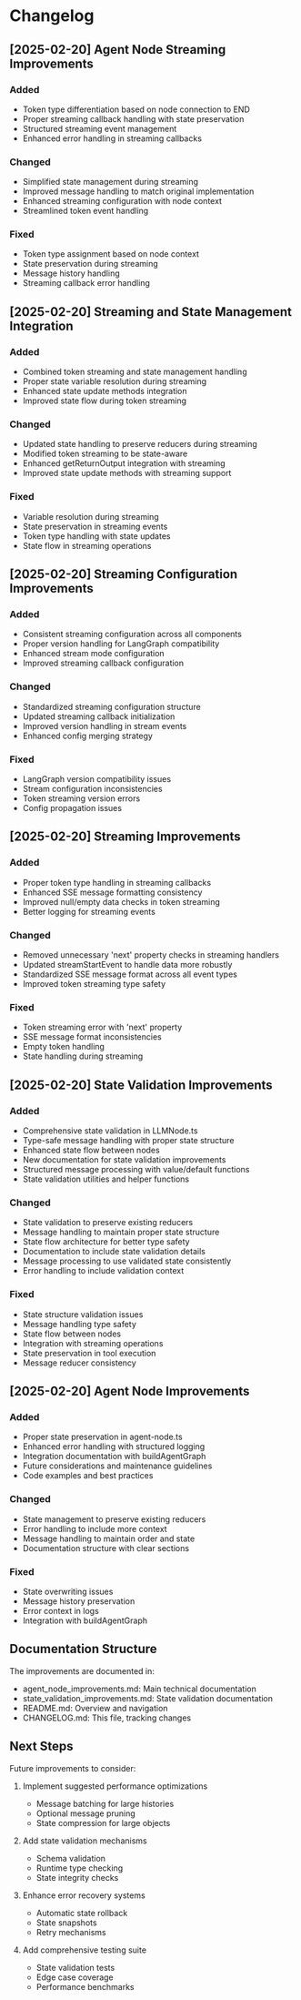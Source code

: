 # Changelog

## [2025-02-20] Agent Node Streaming Improvements

### Added
- Token type differentiation based on node connection to END
- Proper streaming callback handling with state preservation
- Structured streaming event management
- Enhanced error handling in streaming callbacks

### Changed
- Simplified state management during streaming
- Improved message handling to match original implementation
- Enhanced streaming configuration with node context
- Streamlined token event handling

### Fixed
- Token type assignment based on node context
- State preservation during streaming
- Message history handling
- Streaming callback error handling

## [2025-02-20] Streaming and State Management Integration

### Added
- Combined token streaming and state management handling
- Proper state variable resolution during streaming
- Enhanced state update methods integration
- Improved state flow during token streaming

### Changed
- Updated state handling to preserve reducers during streaming
- Modified token streaming to be state-aware
- Enhanced getReturnOutput integration with streaming
- Improved state update methods with streaming support

### Fixed
- Variable resolution during streaming
- State preservation in streaming events
- Token type handling with state updates
- State flow in streaming operations

## [2025-02-20] Streaming Configuration Improvements

### Added
- Consistent streaming configuration across all components
- Proper version handling for LangGraph compatibility
- Enhanced stream mode configuration
- Improved streaming callback configuration

### Changed
- Standardized streaming configuration structure
- Updated streaming callback initialization
- Improved version handling in stream events
- Enhanced config merging strategy

### Fixed
- LangGraph version compatibility issues
- Stream configuration inconsistencies
- Token streaming version errors
- Config propagation issues

## [2025-02-20] Streaming Improvements

### Added
- Proper token type handling in streaming callbacks
- Enhanced SSE message formatting consistency
- Improved null/empty data checks in token streaming
- Better logging for streaming events

### Changed
- Removed unnecessary 'next' property checks in streaming handlers
- Updated streamStartEvent to handle data more robustly
- Standardized SSE message format across all event types
- Improved token streaming type safety

### Fixed
- Token streaming error with 'next' property
- SSE message format inconsistencies
- Empty token handling
- State handling during streaming

## [2025-02-20] State Validation Improvements

### Added
- Comprehensive state validation in LLMNode.ts
- Type-safe message handling with proper state structure
- Enhanced state flow between nodes
- New documentation for state validation improvements
- Structured message processing with value/default functions
- State validation utilities and helper functions

### Changed
- State validation to preserve existing reducers
- Message handling to maintain proper state structure
- State flow architecture for better type safety
- Documentation to include state validation details
- Message processing to use validated state consistently
- Error handling to include validation context

### Fixed
- State structure validation issues
- Message handling type safety
- State flow between nodes
- Integration with streaming operations
- State preservation in tool execution
- Message reducer consistency

## [2025-02-20] Agent Node Improvements

### Added
- Proper state preservation in agent-node.ts
- Enhanced error handling with structured logging
- Integration documentation with buildAgentGraph
- Future considerations and maintenance guidelines
- Code examples and best practices

### Changed
- State management to preserve existing reducers
- Error handling to include more context
- Message handling to maintain order and state
- Documentation structure with clear sections

### Fixed
- State overwriting issues
- Message history preservation
- Error context in logs
- Integration with buildAgentGraph

## Documentation Structure

The improvements are documented in:
- agent_node_improvements.md: Main technical documentation
- state_validation_improvements.md: State validation documentation
- README.md: Overview and navigation
- CHANGELOG.md: This file, tracking changes

## Next Steps

Future improvements to consider:
1. Implement suggested performance optimizations
   - Message batching for large histories
   - Optional message pruning
   - State compression for large objects

2. Add state validation mechanisms
   - Schema validation
   - Runtime type checking
   - State integrity checks

3. Enhance error recovery systems
   - Automatic state rollback
   - State snapshots
   - Retry mechanisms

4. Add comprehensive testing suite
   - State validation tests
   - Edge case coverage
   - Performance benchmarks
